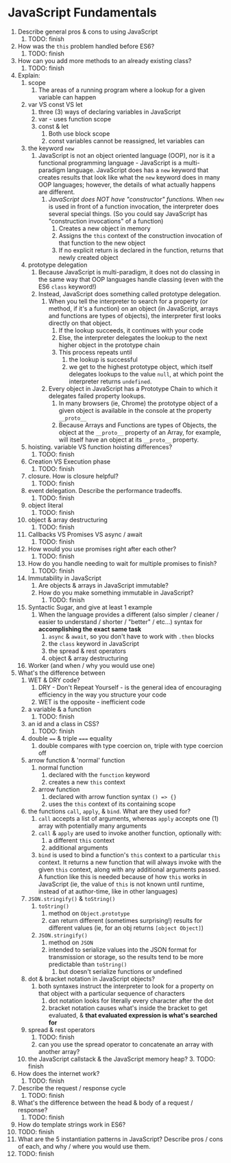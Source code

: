 # JavaScript Fundamentals

1. Describe general pros & cons to using JavaScript
   1. TODO: finish
2. How was the `this` problem handled before ES6?
   1. TODO: finish
3. How can you add more methods to an already existing class?
   1. TODO: finish
5. Explain:
   1. scope
      1. The areas of a running program where a lookup for a given variable can happen
   2. var VS const VS let
      1. three (3) ways of declaring variables in JavaScript
      2. var - uses function scope
      3. const & let
         1. Both use block scope
         2. const variables cannot be reassigned, let variables can
   3. the keyword `new`
      1. JavaScript is not an object oriented language (OOP), nor is it a functional programming language - JavaScript is a multi-paradigm language. JavaScript does has a `new` keyword that creates results that look like what the `new` keyword does in many OOP languages; however, the details of what actually happens are different.
         1. *JavaScript does NOT have "constructor" functions*. When `new` is used in front of a function invocation, the interpreter does several special things. (So you could say JavaScript has "construction invocations" of a function)
            1. Creates a new object in memory
            2. Assigns the `this` context of the construction invocation of that function to the new object
            3. If no explicit return is declared in the function, returns that newly created object
   4. prototype delegation
      1. Because JavaScript is multi-paradigm, it does not do classing in the same way that OOP languages handle classing (even with the ES6 `class` keyword!)
      2. Instead, JavaScript does something called prototype delegation.
         1. When you tell the interpreter to search for a property (or method, if it's a function) on an object (in JavaScript, arrays and functions are types of objects), the interpreter first looks directly on that object.
            1. If the lookup succeeds, it continues with your code
            2. Else, the interpreter delegates the lookup to the next higher object in the prototype chain
            3. This process repeats until
               1. the lookup is successful
               2. we get to the highest prototype object, which itself delegates lookups to the value `null`, at which point the interpreter returns `undefined`.
         2. Every object in JavaScript has a Prototype Chain to which it delegates failed property lookups.
            1. In many browsers (ie, Chrome) the prototype object of a given object is available in the console at the property `__proto__`
            2. Because Arrays and Functions are types of Objects, the object at the `__proto__` property of an Array, for example, will itself have an object at its `__proto__` property.
   5. hoisting. variable VS function hoisting differences?
      1. TODO: finish
   6. Creation VS Execution phase
      1. TODO: finish
   7. closure. How is closure helpful?
      1. TODO: finish
   8. event delegation. Describe the performance tradeoffs.
      1. TODO: finish
   9. object literal
      1. TODO: finish
   10. object & array destructuring
       1. TODO: finish
   11. Callbacks VS Promises VS async / await
       1.  TODO: finish
   12. How would you use promises right after each other?
       1.  TODO: finish
   13. How do you handle needing to wait for multiple promises to finish?
       1.  TODO: finish
   14. Immutability in JavaScript
       1. Are objects & arrays in JavaScript immutable?
       2. How do you make something immutable in JavaScript?
          1. TODO: finish
   15. Syntactic Sugar, and give at least 1 example
       1. When the language provides a different (also simpler / cleaner / easier to understand / shorter / "better" / etc...) syntax for **accomplishing the exact same task**
          1. `async` & `await`, so you don't have to work with `.then` blocks
          2. the `class` keyword in JavaScript
          3. the spread & rest operators
          4. object & array destructuring
   16. Worker (and when / why you would use one)
6. What's the difference between
    1. WET & DRY code?
       1. DRY - Don't Repeat Yourself - is the general idea of encouraging efficiency in the way you structure your code
       2. WET is the opposite - inefficient code
    2. a variable & a function
       1. TODO: finish
    3. an id and a class in CSS?
       1. TODO: finish
    4. double `==` & triple `===` equality
        1. double compares with type coercion on, triple with type coercion off
    5. arrow function & 'normal' function
       1. normal function
          1. declared with the `function` keyword
          2. creates a new `this` context
       2. arrow function
          1. declared with arrow function syntax `() => {}`
          2. uses the `this` context of its containing scope
    6. the functions `call`, `apply`, & `bind`. What are they used for?
        1. `call` accepts a list of arguments, whereas `apply` accepts one (1) array with potentially many arguments
        2. `call` & `apply` are used to invoke another function, optionally with:
           1. a different `this` context
           2. additional arguments
        3. `bind` is used to bind a function's `this` context to a particular `this` context. It returns a new function that will always invoke with the given `this` context, along with any additional arguments passed. A function like this is needed because of how `this` works in JavaScript (ie, the value of `this` is not known until runtime, instead of at author-time, like in other languages)
    7. `JSON.stringify()` & `toString()`
        1. `toString()`
            1. method on `Object.prototype`
            2. can return different (sometimes surprising!) results for different values (ie, for an obj returns `[object Object]`)
        2. `JSON.stringify()`
            1. method on `JSON`
            2. intended to serialize values into the JSON format for transmission or storage, so the results tend to be more predictable than `toString()`
               1. but doesn't serialize functions or undefined
    8. dot & bracket notation in JavaScript objects?
       1. both syntaxes instruct the interpreter to look for a property on that object with a particular sequence of characters
          1. dot notation looks for literally every character after the dot
          2. bracket notation causes what's inside the bracket to get evaluated, & **that evaluated expression is what's searched for**
    9. spread & rest operators
       1. TODO: finish
       2. can you use the spread operator to concatenate an array with another array?
    10. the JavaScript callstack & the JavaScript memory heap?
       3. TODO: finish
7. How does the internet work?
   1. TODO: finish
8. Describe the request / response cycle
   1. TODO: finish
9. What's the difference between the head & body of a request / response?
   1.  TODO: finish
10. How do template strings work in ES6?
   2. TODO: finish
11. What are the 5 instantiation patterns in JavaScript? Describe pros / cons of each, and why / where you would use them.
   3.  TODO: finish